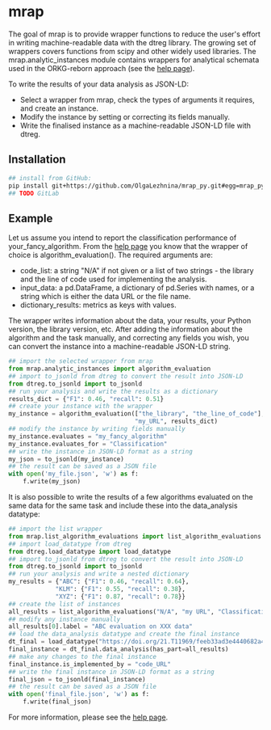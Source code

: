 # mrap
<!-- badges: start -->
<!-- badges: end -->

The goal of mrap is to provide wrapper functions to reduce the user's effort 
in writing machine-readable data with the dtreg library. The growing set of wrappers covers 
functions from scipy and other widely used libraries. 
The mrap.analytic_instances module contains wrappers for analytical schemata used in 
the ORKG-reborn approach (see the [help page](https://reborn.orkg.org/pages/help)).

To write the results of your data analysis as JSON-LD:
* Select a wrapper from mrap, check the types of arguments it requires, and create an instance.
* Modify the instance by setting or correcting its fields manually.
* Write the finalised instance as a machine-readable JSON-LD file with dtreg.        

## Installation

```sh
## install from GitHub:
pip install git+https://github.com/OlgaLezhnina/mrap_py.git#egg=mrap_py
## TODO GitLab
```

## Example
Let us assume you intend to report the classification performance of your_fancy_algorithm. 
From the [help page](https://reborn.orkg.org/pages/help) you know that the wrapper of choice is 
algorithm_evaluation(). The required arguments are:    

* code_list: a string "N/A" if not given or a list of two strings - 
the library and the line of code used for implementing the analysis.
* input_data: a pd.DataFrame, a dictionary of pd.Series with names, or a string which is
either the data URL or the file name. 
* dictionary_results: metrics as keys with values.

The wrapper writes information about the data, your results, your Python version, 
the library version, etc. After adding the information about the algorithm and the task manually, 
and correcting any fields you wish, you can convert the instance 
into a machine-readable JSON-LD string. 
  
```python
## import the selected wrapper from mrap
from mrap.analytic_instances import algorithm_evaluation
## import to_jsonld from dtreg to convert the result into JSON-LD
from dtreg.to_jsonld import to_jsonld
## run your analysis and write the results as a dictionary
results_dict = {"F1": 0.46, "recall": 0.51}
## create your instance with the wrapper
my_instance = algorithm_evaluation(["the_library", "the_line_of_code"], 
                                   "my_URL", results_dict)
## modify the instance by writing fields manually
my_instance.evaluates = "my_fancy_algorithm"
my_instance.evaluates_for = "Classification"
## write the instance in JSON-LD format as a string
my_json = to_jsonld(my_instance)
## the result can be saved as a JSON file
with open('my_file.json', 'w') as f:
    f.write(my_json)

```
It is also possible to write the results of a few algorithms evaluated on the same data
for the same task and include these into the data_analysis datatype:

```python
## import the list wrapper
from mrap.list_algorithm_evaluations import list_algorithm_evaluations
## import load_datatype from dtreg
from dtreg.load_datatype import load_datatype
## import to_jsonld from dtreg to convert the result into JSON-LD
from dtreg.to_jsonld import to_jsonld
## run your analysis and write a nested dictionary
my_results = {"ABC": {"F1": 0.46, "recall": 0.64},
             "KLM": {"F1": 0.55, "recall": 0.38},
             "XYZ": {"F1": 0.87, "recall": 0.78}}
## create the list of instances
all_results = list_algorithm_evaluations("N/A", "my URL", "Classification", my_results)
## modify any instance manually
all_results[0].label = "ABC evaluation on XXX data"
## load the data_analysis datatype and create the final instance
dt_final = load_datatype("https://doi.org/21.T11969/feeb33ad3e4440682a4d")
final_instance = dt_final.data_analysis(has_part=all_results)
## make any changes to the final instance
final_instance.is_implemented_by = "code_URL"
## write the final instance in JSON-LD format as a string
final_json = to_jsonld(final_instance)
## the result can be saved as a JSON file
with open('final_file.json', 'w') as f:
    f.write(final_json)

```

For more information, please see the [help page](https://reborn.orkg.org/pages/help).